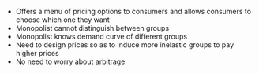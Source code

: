- Offers a menu of pricing options to consumers and allows consumers to choose which one they want
- Monopolist cannot distinguish between groups
- Monopolist knows demand curve of different groups
- Need to design prices so as to induce more inelastic groups to pay higher prices
- No need to worry about arbitrage